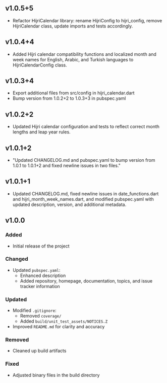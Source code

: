 ## v1.0.5+5

- Refactor HijriCalendar library: rename HijriConfig to hijri_config, remove HijriCalendar class, update imports and tests accordingly.





## v1.0.4+4

- Added Hijri calendar compatibility functions and localized month and week names for English, Arabic, and Turkish languages to HijriCalendarConfig class.



## v1.0.3+4

- Export additional files from src/config in hijri_calendar.dart
- Bump version from 1.0.2+2 to 1.0.3+3 in pubspec.yaml



## v1.0.2+2

- Updated Hijri calendar configuration and tests to reflect correct month lengths and leap year rules.


## v1.0.1+2

- "Updated CHANGELOG.md and pubspec.yaml to bump version from 1.0.1 to 1.0.1+2 and fixed newline issues in two files."


## v1.0.1+1

- Updated CHANGELOG.md, fixed newline issues in date_functions.dart and hijri_month_week_names.dart, and modified pubspec.yaml with updated description, version, and additional metadata.

## v1.0.0 

### Added
- Initial release of the project

### Changed
- Updated `pubspec.yaml`:
  - Enhanced description
  - Added repository, homepage, documentation, topics, and issue tracker information

### Updated
- Modified `.gitignore`:
  - Removed `coverage/`
  - Added `build/unit_test_assets/NOTICES.Z`
- Improved `README.md` for clarity and accuracy

### Removed
- Cleaned up build artifacts

### Fixed
- Adjusted binary files in the build directory
